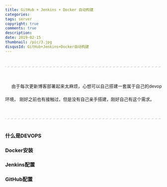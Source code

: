 ```yaml
---
title: GitHub + Jenkins + Docker 自动构建
categories: 
tags: server
copyright: true
comments: true
description: 
date: 2019-02-15
thumbnail: /pic/3.jpg
disqusId: GitHub+Jenkins+Docker自动构建
---
```


***
由于每次更新博客部署起来太麻烦，心想可以自己搭建一套属于自己的devop环境，
刚好之前也有接触过，但是没有自己亲手搭建，刚好自己有这个需求。
***


### 什么是DEVOPS

### Docker安装

### Jenkins配置

### GitHub配置
<style>
hr{
    margin: 40px 0;
    height: 3px;
    border: none;
    background-color: #ddd;
    background-image: repeating-linear-gradient(-45deg, #fff, #fff 4px, transparent 4px, transparent 8px);
}
p{
  margin: 0 0 25px 0;
  font-size: 14px;
  line-height: 3;
  text-indent:20px;
  text-align: justify;
  /*letter-spacing:1px;*/
}
</style>